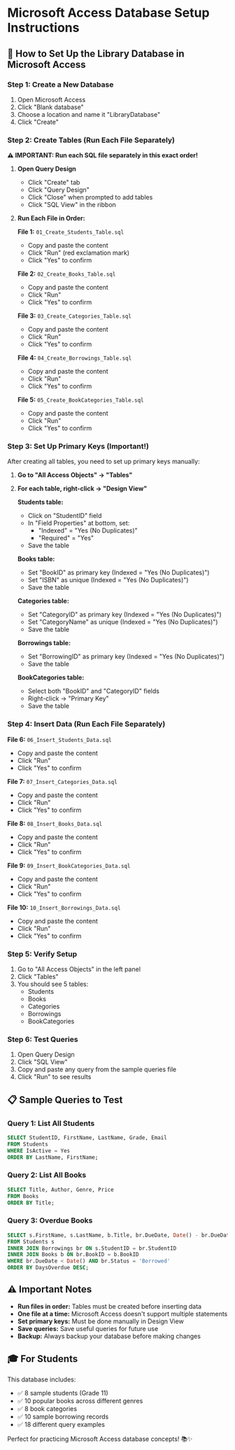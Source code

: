 # Microsoft Access Database Setup Instructions

## 🎯 **How to Set Up the Library Database in Microsoft Access**

### **Step 1: Create a New Database**
1. Open Microsoft Access
2. Click "Blank database"
3. Choose a location and name it "LibraryDatabase"
4. Click "Create"

### **Step 2: Create Tables (Run Each File Separately)**

**⚠️ IMPORTANT: Run each SQL file separately in this exact order!**

1. **Open Query Design**
   - Click "Create" tab
   - Click "Query Design"
   - Click "Close" when prompted to add tables
   - Click "SQL View" in the ribbon

2. **Run Each File in Order:**

   **File 1:** `01_Create_Students_Table.sql`
   - Copy and paste the content
   - Click "Run" (red exclamation mark)
   - Click "Yes" to confirm

   **File 2:** `02_Create_Books_Table.sql`
   - Copy and paste the content
   - Click "Run"
   - Click "Yes" to confirm

   **File 3:** `03_Create_Categories_Table.sql`
   - Copy and paste the content
   - Click "Run"
   - Click "Yes" to confirm

   **File 4:** `04_Create_Borrowings_Table.sql`
   - Copy and paste the content
   - Click "Run"
   - Click "Yes" to confirm

   **File 5:** `05_Create_BookCategories_Table.sql`
   - Copy and paste the content
   - Click "Run"
   - Click "Yes" to confirm

### **Step 3: Set Up Primary Keys (Important!)**

After creating all tables, you need to set up primary keys manually:

1. **Go to "All Access Objects" → "Tables"**
2. **For each table, right-click → "Design View"**

   **Students table:**
   - Click on "StudentID" field
   - In "Field Properties" at bottom, set:
     - "Indexed" = "Yes (No Duplicates)"
     - "Required" = "Yes"
   - Save the table

   **Books table:**
   - Set "BookID" as primary key (Indexed = "Yes (No Duplicates)")
   - Set "ISBN" as unique (Indexed = "Yes (No Duplicates)")
   - Save the table

   **Categories table:**
   - Set "CategoryID" as primary key (Indexed = "Yes (No Duplicates)")
   - Set "CategoryName" as unique (Indexed = "Yes (No Duplicates)")
   - Save the table

   **Borrowings table:**
   - Set "BorrowingID" as primary key (Indexed = "Yes (No Duplicates)")
   - Save the table

   **BookCategories table:**
   - Select both "BookID" and "CategoryID" fields
   - Right-click → "Primary Key"
   - Save the table

### **Step 4: Insert Data (Run Each File Separately)**

   **File 6:** `06_Insert_Students_Data.sql`
   - Copy and paste the content
   - Click "Run"
   - Click "Yes" to confirm

   **File 7:** `07_Insert_Categories_Data.sql`
   - Copy and paste the content
   - Click "Run"
   - Click "Yes" to confirm

   **File 8:** `08_Insert_Books_Data.sql`
   - Copy and paste the content
   - Click "Run"
   - Click "Yes" to confirm

   **File 9:** `09_Insert_BookCategories_Data.sql`
   - Copy and paste the content
   - Click "Run"
   - Click "Yes" to confirm

   **File 10:** `10_Insert_Borrowings_Data.sql`
   - Copy and paste the content
   - Click "Run"
   - Click "Yes" to confirm

### **Step 5: Verify Setup**
1. Go to "All Access Objects" in the left panel
2. Click "Tables"
3. You should see 5 tables:
   - Students
   - Books
   - Categories
   - Borrowings
   - BookCategories

### **Step 6: Test Queries**
1. Open Query Design
2. Click "SQL View"
3. Copy and paste any query from the sample queries file
4. Click "Run" to see results

## 📋 **Sample Queries to Test**

### **Query 1: List All Students**
```sql
SELECT StudentID, FirstName, LastName, Grade, Email
FROM Students
WHERE IsActive = Yes
ORDER BY LastName, FirstName;
```

### **Query 2: List All Books**
```sql
SELECT Title, Author, Genre, Price
FROM Books
ORDER BY Title;
```

### **Query 3: Overdue Books**
```sql
SELECT s.FirstName, s.LastName, b.Title, br.DueDate, Date() - br.DueDate AS DaysOverdue
FROM Students s
INNER JOIN Borrowings br ON s.StudentID = br.StudentID
INNER JOIN Books b ON br.BookID = b.BookID
WHERE br.DueDate < Date() AND br.Status = 'Borrowed'
ORDER BY DaysOverdue DESC;
```

## ⚠️ **Important Notes**

- **Run files in order:** Tables must be created before inserting data
- **One file at a time:** Microsoft Access doesn't support multiple statements
- **Set primary keys:** Must be done manually in Design View
- **Save queries:** Save useful queries for future use
- **Backup:** Always backup your database before making changes

## 🎓 **For Students**

This database includes:
- ✅ 8 sample students (Grade 11)
- ✅ 10 popular books across different genres
- ✅ 8 book categories
- ✅ 10 sample borrowing records
- ✅ 18 different query examples

Perfect for practicing Microsoft Access database concepts! 📚✨
